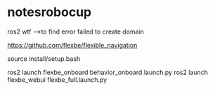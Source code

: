 # notesrobocup
ros2 wtf -->to find error
failed to create domain

https://github.com/flexbe/flexible_navigation

source install/setup.bash 

ros2 launch flexbe_onboard behavior_onboard.launch.py
ros2 launch flexbe_webui flexbe_full.launch.py

